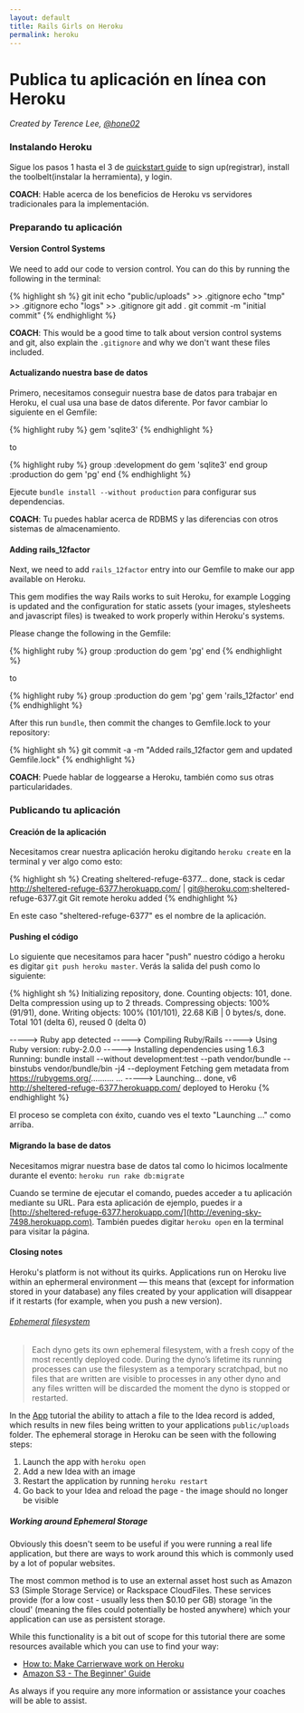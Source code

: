 ```yaml
---
layout: default
title: Rails Girls on Heroku
permalink: heroku
---
```


# Publica tu aplicación en línea con Heroku

*Created by Terence Lee, [@hone02](https://twitter.com/hone02)*

### Instalando Heroku

Sigue los pasos 1 hasta el 3 de [quickstart guide](https://devcenter.heroku.com/articles/quickstart) to sign up(registrar), install the toolbelt(instalar la herramienta), y login.

__COACH__: Hable acerca de los beneficios de Heroku vs servidores tradicionales para la implementación.

### Preparando tu aplicación

#### Version Control Systems

We need to add our code to version control. You can do this by running the following in the terminal:

{% highlight sh %}
git init
echo "public/uploads" >> .gitignore
echo "tmp" >> .gitignore
echo "logs" >> .gitignore
git add .
git commit -m "initial commit"
{% endhighlight %}

__COACH__: This would be a good time to talk about version control systems and git, also explain the `.gitignore` and why we don't want these files included.

#### Actualizando nuestra base de datos

Primero, necesitamos conseguir nuestra base de datos para trabajar en Heroku, el cual usa una base de datos diferente. Por favor cambiar lo siguiente en el Gemfile:

{% highlight ruby %}
gem 'sqlite3'
{% endhighlight %}

to

{% highlight ruby %}
group :development do
  gem 'sqlite3'
end
group :production do
  gem 'pg'
end
{% endhighlight %}

Ejecute `bundle install --without production` para configurar sus dependencias.

__COACH__: Tu puedes hablar acerca de RDBMS y las diferencias con otros sistemas de almacenamiento.


#### Adding rails_12factor

Next, we need to add `rails_12factor` entry into our Gemfile to make our app available on Heroku.

This gem modifies the way Rails works to suit Heroku, for example Logging is updated and the configuration for static assets (your images, stylesheets and javascript files) is tweaked to work properly within Heroku's systems.

Please change the following in the Gemfile:

{% highlight ruby %}
group :production do
  gem 'pg'
end
{% endhighlight %}

to

{% highlight ruby %}
group :production do
  gem 'pg'
  gem 'rails_12factor'
end
{% endhighlight %}

After this run `bundle`, then commit the changes to Gemfile.lock to your repository:

{% highlight sh %}
git commit -a -m "Added rails_12factor gem and updated Gemfile.lock"
{% endhighlight %}

__COACH__: Puede hablar de loggearse a Heroku, también como sus otras particularidades.


### Publicando tu aplicación

#### Creación de la aplicación

Necesitamos crear nuestra aplicación heroku digitando `heroku create` en la terminal y ver algo como esto:

{% highlight sh %}
Creating sheltered-refuge-6377... done, stack is cedar
http://sheltered-refuge-6377.herokuapp.com/ | git@heroku.com:sheltered-refuge-6377.git
Git remote heroku added
{% endhighlight %}

En este caso "sheltered-refuge-6377" es el nombre de la aplicación.

#### Pushing el código

Lo siguiente que necesitamos para hacer "push" nuestro código a heroku es digitar `git push heroku master`. Verás la salida del push como lo siguiente:

{% highlight sh %}
Initializing repository, done.
Counting objects: 101, done.
Delta compression using up to 2 threads.
Compressing objects: 100% (91/91), done.
Writing objects: 100% (101/101), 22.68 KiB | 0 bytes/s, done.
Total 101 (delta 6), reused 0 (delta 0)

-----> Ruby app detected
-----> Compiling Ruby/Rails
-----> Using Ruby version: ruby-2.0.0
-----> Installing dependencies using 1.6.3
       Running: bundle install --without development:test --path vendor/bundle --binstubs vendor/bundle/bin -j4 --deployment
       Fetching gem metadata from https://rubygems.org/..........
...
-----> Launching... done, v6
       http://sheltered-refuge-6377.herokuapp.com/ deployed to Heroku
{% endhighlight %}

El proceso se completa con éxito, cuando ves el texto "Launching ..." como arriba.

#### Migrando la base de datos

Necesitamos migrar nuestra base de datos tal como lo hicimos localmente durante el evento: `heroku run rake db:migrate`

Cuando se termine de ejecutar el comando, puedes acceder a tu aplicación mediante su URL. Para esta aplicación de ejemplo, puedes ir a [http://sheltered-refuge-6377.herokuapp.com/](http://evening-sky-7498.herokuapp.com). También puedes digitar `heroku open` en la terminal para visitar la página.

#### Closing notes

Heroku's platform is not without its quirks. Applications run on Heroku live within an ephermeral environment — this means that (except for information stored in your database) any files created by your application will disappear if it restarts (for example, when you push a new version).

###### [Ephemeral filesystem](https://devcenter.heroku.com/articles/dynos#ephemeral-filesystem)
> Each dyno gets its own ephemeral filesystem, with a fresh copy of the most recently deployed code. During the dyno’s lifetime its running processes can use the filesystem as a temporary scratchpad, but no files that are written are visible to processes in any other dyno and any files written will be discarded the moment the dyno is stopped or restarted.

In the [App](/app) tutorial the ability to attach a file to the Idea record is added, which results in new files being written to your applications `public/uploads` folder. The ephemeral storage in Heroku can be seen with the following steps:

1. Launch the app with `heroku open`
2. Add a new Idea with an image
3. Restart the application by running `heroku restart`
4. Go back to your Idea and reload the page - the image should no longer be visible

##### Working around Ephemeral Storage

Obviously this doesn't seem to be useful if you were running a real life application, but there are ways to work around this which is commonly used by a lot of popular websites.

The most common method is to use an external asset host such as Amazon S3 (Simple Storage Service) or Rackspace CloudFiles. These services provide (for a low cost - usually less then $0.10 per GB) storage 'in the cloud' (meaning the files could potentially be hosted anywhere) which your application can use as persistent storage.

While this functionality is a bit out of scope for this tutorial there are some resources available which you can use to find your way:

* [How to: Make Carrierwave work on Heroku](https://github.com/carrierwaveuploader/carrierwave/wiki/How-to%3A-Make-Carrierwave-work-on-Heroku)
* [Amazon S3 - The Beginner' Guide](http://www.hongkiat.com/blog/amazon-s3-the-beginners-guide/)

As always if you require any more information or assistance your coaches will be able to assist.
